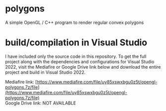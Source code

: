 # polygons
A simple OpenGL / C++ program to render regular convex polygons

# build/compilation in Visual Studio
I have included only the source code in this repository. To get the full project along with the dependencies and configurations for Visual Studio 2022, visit the Mediafire or Google Drive link below and download the entire project and build in Visual Studio 2022.

Mediafire link: [https://www.mediafire.com/file/uy85xswxbgu0z5t/opengl-polygons.7z/file](https://www.mediafire.com/file/uy85xswxbgu0z5t/opengl-polygons.7z/file) <br>
Google Drive link: NOT AVAILABLE
